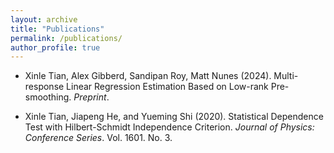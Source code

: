 ```yaml
---
layout: archive
title: "Publications"
permalink: /publications/
author_profile: true
---
```


* Xinle Tian, Alex Gibberd, Sandipan Roy, Matt Nunes (2024). Multi-response Linear Regression Estimation Based on Low-rank Pre-smoothing. *Preprint*.
  
* Xinle Tian, Jiapeng He, and Yueming Shi (2020). Statistical Dependence Test with Hilbert-Schmidt Independence Criterion. *Journal of Physics: Conference Series*. Vol. 1601. No. 3.


